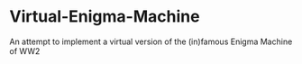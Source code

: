 # Virtual-Enigma-Machine
An attempt to implement a virtual version of the (in)famous Enigma Machine of WW2
